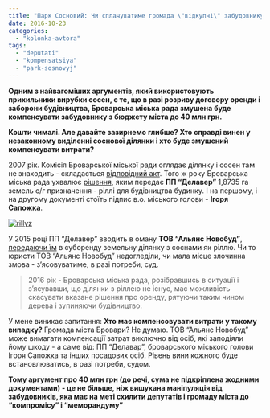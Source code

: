 ```yaml
---
title: "Парк Сосновий: Чи сплачуватиме громада \"відкупні\" забудовнику?"
date: 2016-10-23
categories: 
  - "kolonka-avtora"
tags: 
  - "deputati"
  - "kompensatsiya"
  - "park-sosnovyj"
---
```


**Одним з найвагоміших аргументів, який використовують прихильники вирубки сосен, є те, що в разі розриву договору оренди і заборони будівництва, Броварська міська рада змушена буде компенсувати забудовнику з бюджету міста до 40 млн грн.**

**Кошти чималі. Але давайте зазирнемо глибше? Хто справді винен у незаконному виділенні соснової ділянки і хто буде змушений компенсувати витрати?**

2007 рік. Комісія Броварської міської ради оглядає ділянку і сосен там не знаходить - складається [відповідний акт](http://save.brovary.org/akt-obstezhennya-dilyanky-2007-rik-derev-ne-znajshly/). Того ж року Броварська міська рада ухвалює [рішення](http://rizanenko.org/downloads/doc/rishennya/2007_rik/29_sesia/46.pdf), яким передає **ПП “Делавер”** 1,8735 га земель с/г призначення - ріллі для будівництва будинку. І на першому, і на другому документі стоїть підпис в.о. міського голови - **Ігоря Сапожка**.

[![rillyz](https://mpz.brovary.org/wp-content/uploads/2016/10/rillyz.png)](https://mpz.brovary.org/wp-content/uploads/2016/10/rillyz.png)

У 2015 році ПП “Делавер” вводить в оману **ТОВ “Альянс Новобуд”**, [передаючи їм](http://docs.brovary.org/p27879/21.05.2015/1469-54-06) в суборенду земельну ділянку з соснами як ріллю. Чи то юристи ТОВ “Альянс Новобуд” недогледіли, чи мала місце злочинна змова - з’ясовуватиме, в разі потреби, суд.

> 2016 рік - Броварська міська рада, розібравшись в ситуації і з’ясувавши, що ділянки з ріллею не існує, має можливість скасувати вказане рішення про оренду, рятуючи таким чином дерева і зупиняючи будівництво.

У мене виникає запитання: **Хто має компенсовувати витрати у такому випадку?** Громада міста Бровари? Не думаю. ТОВ “Альянс Новобуд” може вимагати компенсації затрат виключно від осіб, які заподіяли йому шкоду - а саме від: ПП “Делавар”, броварського міського голови Ігоря Сапожка та інших посадових осіб. Рівень вини кожного буде встановлюватись, в разі потреби, судом.

**Тому аргумент про 40 млн грн (до речі, сума не підкріплена жодними документами) - це не більше, ніж вишукана маніпуляція від забудовників, яка має на меті схилити депутатів і громаду міста до “компромісу” і “меморандуму”**
